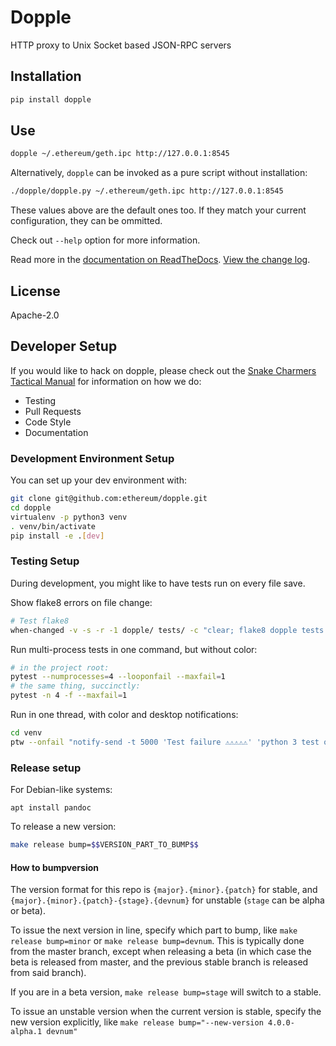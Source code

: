 # Dopple

HTTP proxy to Unix Socket based JSON-RPC servers

## Installation

```sh
pip install dopple
```

## Use

```sh
dopple ~/.ethereum/geth.ipc http://127.0.0.1:8545
```

Alternatively, `dopple` can be invoked as a pure script without installation:

```sh
./dopple/dopple.py ~/.ethereum/geth.ipc http://127.0.0.1:8545
```

These values above are the default ones too. If they match your current configuration, they can be ommitted.

Check out `--help` option for more information.

Read more in the [documentation on ReadTheDocs](https://dopple.readthedocs.io/). [View the change log](https://dopple.readthedocs.io/en/latest/releases.html).

## License

Apache-2.0

## Developer Setup

If you would like to hack on dopple, please check out the [Snake Charmers
Tactical Manual](https://github.com/ethereum/snake-charmers-tactical-manual)
for information on how we do:

- Testing
- Pull Requests
- Code Style
- Documentation

### Development Environment Setup

You can set up your dev environment with:

```sh
git clone git@github.com:ethereum/dopple.git
cd dopple
virtualenv -p python3 venv
. venv/bin/activate
pip install -e .[dev]
```

### Testing Setup

During development, you might like to have tests run on every file save.

Show flake8 errors on file change:

```sh
# Test flake8
when-changed -v -s -r -1 dopple/ tests/ -c "clear; flake8 dopple tests && echo 'flake8 success' || echo 'error'"
```

Run multi-process tests in one command, but without color:

```sh
# in the project root:
pytest --numprocesses=4 --looponfail --maxfail=1
# the same thing, succinctly:
pytest -n 4 -f --maxfail=1
```

Run in one thread, with color and desktop notifications:

```sh
cd venv
ptw --onfail "notify-send -t 5000 'Test failure ⚠⚠⚠⚠⚠' 'python 3 test on dopple failed'" ../tests ../dopple
```

### Release setup

For Debian-like systems:
```
apt install pandoc
```

To release a new version:

```sh
make release bump=$$VERSION_PART_TO_BUMP$$
```

#### How to bumpversion

The version format for this repo is `{major}.{minor}.{patch}` for stable, and
`{major}.{minor}.{patch}-{stage}.{devnum}` for unstable (`stage` can be alpha or beta).

To issue the next version in line, specify which part to bump,
like `make release bump=minor` or `make release bump=devnum`. This is typically done from the
master branch, except when releasing a beta (in which case the beta is released from master,
and the previous stable branch is released from said branch).

If you are in a beta version, `make release bump=stage` will switch to a stable.

To issue an unstable version when the current version is stable, specify the
new version explicitly, like `make release bump="--new-version 4.0.0-alpha.1 devnum"`
